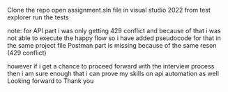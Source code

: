 Clone the repo
open assignment.sln file in visual studio 2022
from test explorer run the tests

note: for API part i was only getting 429 conflict and because of that i was not able to execute the happy flow so i have added pseudocode for that in the same project file 
Postman part is missing because of the same reson (429 conflict)


however if i get a chance to proceed forward with the interview process then i am sure enough that i can prove my skills on api automation as well
Looking forward to 
Thank you 
